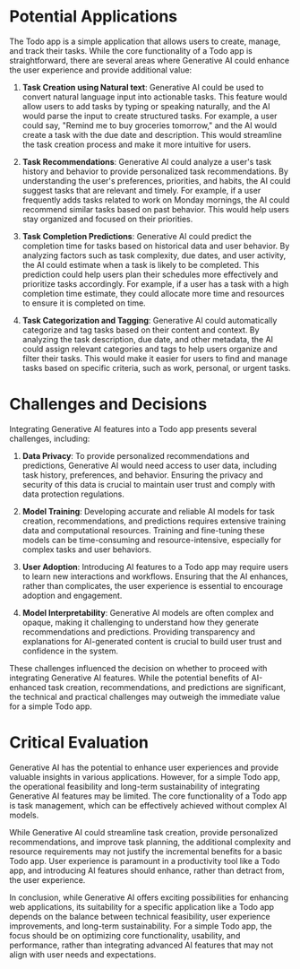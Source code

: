 # Potential Applications

The Todo app is a simple application that allows users to create, manage, and track their tasks. While the core functionality of a Todo app is straightforward, there are several areas where Generative AI could enhance the user experience and provide additional value:

1. **Task Creation using Natural text**: Generative AI could be used to convert natural language input into actionable tasks. This feature would allow users to add tasks by typing or speaking naturally, and the AI would parse the input to create structured tasks. For example, a user could say, "Remind me to buy groceries tomorrow," and the AI would create a task with the due date and description. This would streamline the task creation process and make it more intuitive for users.

2. **Task Recommendations**: Generative AI could analyze a user's task history and behavior to provide personalized task recommendations. By understanding the user's preferences, priorities, and habits, the AI could suggest tasks that are relevant and timely. For example, if a user frequently adds tasks related to work on Monday mornings, the AI could recommend similar tasks based on past behavior. This would help users stay organized and focused on their priorities.

3. **Task Completion Predictions**: Generative AI could predict the completion time for tasks based on historical data and user behavior. By analyzing factors such as task complexity, due dates, and user activity, the AI could estimate when a task is likely to be completed. This prediction could help users plan their schedules more effectively and prioritize tasks accordingly. For example, if a user has a task with a high completion time estimate, they could allocate more time and resources to ensure it is completed on time.

4. **Task Categorization and Tagging**: Generative AI could automatically categorize and tag tasks based on their content and context. By analyzing the task description, due date, and other metadata, the AI could assign relevant categories and tags to help users organize and filter their tasks. This would make it easier for users to find and manage tasks based on specific criteria, such as work, personal, or urgent tasks.

# Challenges and Decisions

Integrating Generative AI features into a Todo app presents several challenges, including:

1. **Data Privacy**: To provide personalized recommendations and predictions, Generative AI would need access to user data, including task history, preferences, and behavior. Ensuring the privacy and security of this data is crucial to maintain user trust and comply with data protection regulations.

2. **Model Training**: Developing accurate and reliable AI models for task creation, recommendations, and predictions requires extensive training data and computational resources. Training and fine-tuning these models can be time-consuming and resource-intensive, especially for complex tasks and user behaviors.

3. **User Adoption**: Introducing AI features to a Todo app may require users to learn new interactions and workflows. Ensuring that the AI enhances, rather than complicates, the user experience is essential to encourage adoption and engagement.

4. **Model Interpretability**: Generative AI models are often complex and opaque, making it challenging to understand how they generate recommendations and predictions. Providing transparency and explanations for AI-generated content is crucial to build user trust and confidence in the system.

These challenges influenced the decision on whether to proceed with integrating Generative AI features. While the potential benefits of AI-enhanced task creation, recommendations, and predictions are significant, the technical and practical challenges may outweigh the immediate value for a simple Todo app.

# Critical Evaluation

Generative AI has the potential to enhance user experiences and provide valuable insights in various applications. However, for a simple Todo app, the operational feasibility and long-term sustainability of integrating Generative AI features may be limited. The core functionality of a Todo app is task management, which can be effectively achieved without complex AI models.

While Generative AI could streamline task creation, provide personalized recommendations, and improve task planning, the additional complexity and resource requirements may not justify the incremental benefits for a basic Todo app. User experience is paramount in a productivity tool like a Todo app, and introducing AI features should enhance, rather than detract from, the user experience.

In conclusion, while Generative AI offers exciting possibilities for enhancing web applications, its suitability for a specific application like a Todo app depends on the balance between technical feasibility, user experience improvements, and long-term sustainability. For a simple Todo app, the focus should be on optimizing core functionality, usability, and performance, rather than integrating advanced AI features that may not align with user needs and expectations.